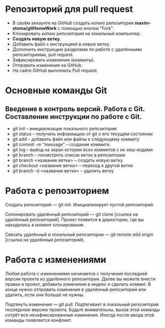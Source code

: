 # Репозиторий для pull request

* В своём аккаунте на *GitHub* создать копию репозитория **maxim-stoma/gitHomeWork** с помощью кнопки "Fork".
* Клонировать копию репозитория на локальный компьютер.
* **Создать новую ветку.**
* Добавить файл с инструкцией в новую ветку.
* Дополнить инструкцию разделами по работе с удалёнными репозиториями, pull request.
* Зафиксировать изменения (коммиты).
* Отправить изменения на GitHub.
* На сайте GitHub выполнить Pull request.
# Основные команды Git
## Введение в контроль версий. Работа с Git. Составление инструкции по работе с Git.
* git init – инициализация локального репозитория
* git status – получить информацию от git о его текущем состоянии
* git add – добавить файл или файлы к следующему коммиту
* git commit -m “message” – создание коммита.
* git log – вывод на экран истории всех коммитов с их хеш-кодами
* git branch – посмотреть список веток в репозитории
* git branch <название ветки> – создать новую ветку
* git checkout <название ветки> – переход к другой ветке
* git branch -d <название ветки> – удалить ветку
# Работа с репозиторием
 Создать репозиторий — git init. Инициализирует пустой репозиторий.

 Склонировать удалённый репозиторий — git clone [ссылка на удалённый репозиторий]. Проект появится в директории, где вы находились в момент клонирования.

 Связать удалённый и локальный репозитории — git remote add origin [ссылка на удалённый репозиторий].

# Работа с изменениями
Любая работа с изменениями начинается с получения последней версии проекта из удалённого репозитория. Далее вы можете внести правки в проект, добавить изменения в индекс и сделать коммит. В конце нужно отправить изменения в удалённый репозиторий или удалить, если они больше не нужны.

Подтянуть изменения — git pull. Подтягивает в локальный репозиторий последнюю версию проекта. Будьте внимательны, вызов этой команды сотрёт все незафиксированные изменения. Иногда после ввода этой команды появляется конфликт.